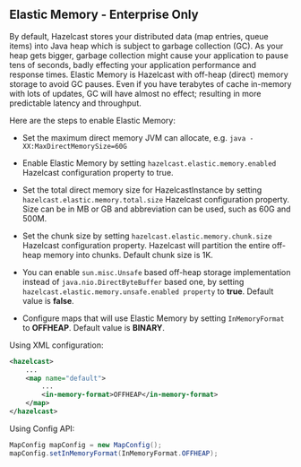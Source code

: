 


## Elastic Memory - Enterprise Only


By default, Hazelcast stores your distributed data (map entries, queue items) into Java heap which is subject to garbage collection (GC). As your heap gets bigger, garbage collection might cause your application to pause tens of seconds, badly effecting your application performance and response times. Elastic Memory is Hazelcast with off-heap (direct) memory storage to avoid GC pauses. Even if you have terabytes of cache in-memory with lots of updates, GC will have almost no effect; resulting in more predictable latency and throughput.

Here are the steps to enable Elastic Memory:

- Set the maximum direct memory JVM can allocate, e.g. `java -XX:MaxDirectMemorySize=60G`

- Enable Elastic Memory by setting `hazelcast.elastic.memory.enabled` Hazelcast configuration property to true.

- Set the total direct memory size for HazelcastInstance by setting `hazelcast.elastic.memory.total.size` Hazelcast configuration property. Size can be in MB or GB and abbreviation can be used, such as 60G and 500M.

- Set the chunk size by setting `hazelcast.elastic.memory.chunk.size` Hazelcast configuration property. Hazelcast will partition the entire off-heap memory into chunks. Default chunk size is 1K.

- You can enable `sun.misc.Unsafe` based off-heap storage implementation instead of `java.nio.DirectByteBuffer` based one, by setting `hazelcast.elastic.memory.unsafe.enabled property` to **true**. Default value is **false**.

- Configure maps that will use Elastic Memory by setting `InMemoryFormat` to **OFFHEAP**. Default value is **BINARY**.

Using XML configuration:

```xml
<hazelcast>
    ...
    <map name="default">
        ...
        <in-memory-format>OFFHEAP</in-memory-format>
    </map>
</hazelcast>
```

Using Config API:

```java
MapConfig mapConfig = new MapConfig();
mapConfig.setInMemoryFormat(InMemoryFormat.OFFHEAP);
```
